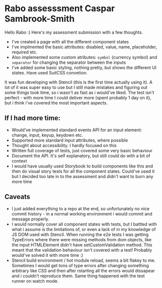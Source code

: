 # Rabo assesssment Caspar Sambrook-Smith

Hello Rabo :) Here's my assessment submission with a few thoughts.

- I've created a page with all the different component states
- I've implmented the basic attributes: disabled, value, name, placeholder, required etc.
- Also implemented some custom atributes: `symbol` (currency symbol) and `separator` for changing the separator between the inputs
- I've added some basic styling, nothing pretty, but shows the different UI states. Have used SuitCSS convetion.

It was fun developing with Stencil (this is the first time actually using it). A lot of it was super easy to use but I still made mistakes and figuring out some things took time, so i wasn't as fast as i would've liked. The test isn't perfect - with more time I could deliver more (spent probably 1 day on it), but i think i've covered the most important aspects.

## If I had more time:
- Would've implemented standard events API for an input element: change, input, keyup, keydown etc.
- Supported more standard input attributes, where possible
- Thought about accessibility. I hardly focused on this
- Written full coverage of tests, just covered some very basic behaviour
- Document the API. It's self explanatory, but still could do with a bit of context
- I would have usually used Storybook to build components like this and then do visual story tests for all the component states. Could've used it but I decided too late in to the assessment and didn't want to burn any more time

## Caveats
- I just added everything to a repo at the end, so unfortunately no nice commit history - in a normal working environment i would commit and message properly.
- I would normally cover all component states with tests, but I battled with what i assume is the limitations of, or even a lack of in my knowledge of JS DOM used with Stencil. When running the e2e tests I was getting TypeErrors where there were missing methods from dom objects, like the input HTMLElement didn't have setCustomValidation method. This meant that the validation behaviour isn't covered with a test! Probably would've solved it with more time :)
- Stencil build environment / hot module reload, seems a bit flakey to me. Sometimes I would get tons of type errors after changing something arbitrary like CSS and then after rstarting all the errors would dissapear and i couldn't reproduce them. Same thing happened with the test runner on watch mode.

